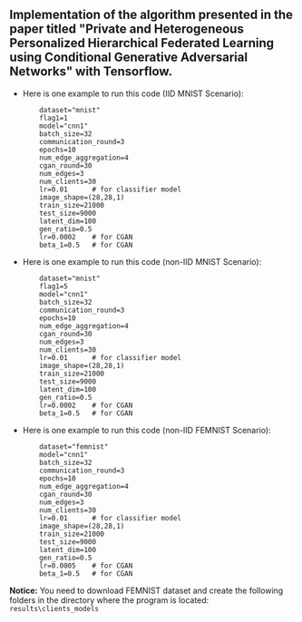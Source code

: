 Implementation of the algorithm presented in the paper titled "Private and Heterogeneous Personalized Hierarchical Federated Learning using Conditional Generative Adversarial Networks" with Tensorflow.
--
* Here is one example to run this code (IID MNIST Scenario):

          dataset="mnist"
          flag1=1
          model="cnn1"  
          batch_size=32
          communication_round=3          
          epochs=10                         
          num_edge_aggregation=4
          cgan_round=30
          num_edges=3   
          num_clients=30 
          lr=0.01      # for classifier model 
          image_shape=(28,28,1)
          train_size=21000
          test_size=9000
          latent_dim=100
          gen_ratio=0.5
          lr=0.0002    # for CGAN
          beta_1=0.5   # for CGAN

* Here is one example to run this code (non-IID MNIST Scenario):

          dataset="mnist"
          flag1=5
          model="cnn1"  
          batch_size=32
          communication_round=3          
          epochs=10                         
          num_edge_aggregation=4
          cgan_round=30
          num_edges=3   
          num_clients=30 
          lr=0.01      # for classifier model 
          image_shape=(28,28,1)
          train_size=21000
          test_size=9000
          latent_dim=100
          gen_ratio=0.5
          lr=0.0002    # for CGAN
          beta_1=0.5   # for CGAN

* Here is one example to run this code (non-IID FEMNIST Scenario):

          dataset="femnist"
          model="cnn1"  
          batch_size=32
          communication_round=3          
          epochs=10                         
          num_edge_aggregation=4
          cgan_round=30
          num_edges=3   
          num_clients=30 
          lr=0.01      # for classifier model 
          image_shape=(28,28,1)
          train_size=21000
          test_size=9000
          latent_dim=100
          gen_ratio=0.5
          lr=0.0005    # for CGAN
          beta_1=0.5   # for CGAN

**Notice:**
        You need to download FEMNIST dataset and create the following folders in the directory where the program is located: `results\clients_models`
